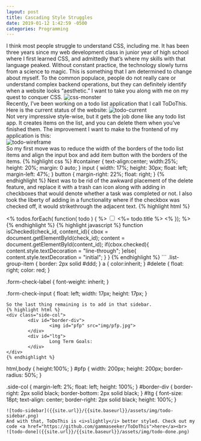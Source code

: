 ```yaml
---
layout: post
title: Cascading Style Struggles
date: 2019-01-12 1:42:59 -0500
categories: Programming 
---
```


I think most people struggle to understand CSS, including me. It has been three years since my web development class in junior year of high school where I first learned CSS, and admittedly that’s where my skills with that language peaked. Without constant practice, the technology slowly turns from a science to magic. This is something that I am determined to change about myself. To the common populace, people do not really care or understand complex backend operations, but they can definitely identify when a website looks “aesthetic.” I want to take you along with me on my quest to conquer CSS.
![css-monster]({{site.url}}/{{site.baseurl}}/assets/img/css-monster.jpg)<br>
Recently, I’ve been working on a todo list application that I call ToDoThis. Here is the current status of the website:
![todo-current]({{site.url}}/{{site.baseurl}}/assets/img/todo-current.png)<br>
Not very impressive style-wise, but it gets the job done like any todo list app. It creates items on the list, and you can delete them when you’ve finished them. The improvement I want to make to the frontend of my application is this:<br>
![todo-wireframe]({{site.url}}/{{site.baseurl}}/assets/img/todo-wireframe.png)<br>
So my first move was to reduce the width of the borders of the todo list items and align the input box and add item button with the borders of the items.
{% highlight css %}
#container
{
    text-align:center;
    width:25%; 
    height: 20%;
    margin: 0 auto;
}
input
{
   width: 17%;
   height: 30px;
   float: left; 
   margin-left: 47%;
}
button
{
    margin-right: 22%;
    float: right;
}
{% endhighlight %}
Next was to be rid of the awkward placement of the delete feature, and replace it with a trash can icon along with adding in checkboxes that would denote whether a task was completed or not. I also took the liberty of adding in a functionality where if the checkbox was checked off, it would strikethrough the adjacent text.
{% highlight html %}
<div id = "container" class="list-group">
      <% todos.forEach( function( todo ) { %>
        <span class="list-group-item list-group-item-action"> 
                <input type="checkbox" class="form-check-input" id="check<%= todo._id %>" onclick="isChecked('check<%= todo._id %>', 'content<%= todo._id %>')">
                <label class="form-check-label" for="check<%= todo._id %>" id="content<%= todo._id %>">
                    <%= todo.title %>
                </label>
            <span id="delete"> 
                <a href="/destroy/<%= todo._id %>" title="Delete this todo item">
                    <span class="glyphicon glyphicon-trash"></span>
                </a> 
            </span>
        </span>
      <% }); %>
</div>
{% endhighlight %}
{% highlight javascript %}
function isChecked(check_id, content_id){
    cbox = document.getElementById(check_id);
    content = document.getElementById(content_id);
    if(cbox.checked){
        content.style.textDecoration = "line-through";
    }else{
        content.style.textDecoration = "initial";
    }
}
{% endhighlight %}
```
.list-group-item
{
    border: 2px solid #ddd;
}
a
{
    color:inherit;
}
#delete
{
    float: right;
    color: red;
}

.form-check-label
{
    font-weight: inherit;
}

.form-check-input
{
    float: left;
    width: 17px;
    height: 17px;
}
```
So the last thing remaining is to add in that sidebar. 
{% highlight html %}
<div class="side-col">
        <div id="border-div">
                <img id="pfp" src="img/pfp.jpg">
        </div>
        <div id="ltg">
                Long Term Goals:
        </div>
</div>
{% endhighlight %}
```
html,body 
{ 
    height:100%; 
}
#pfp 
{
    width: 200px;
    height: 200px;
    border-radius: 50%;
}

.side-col
{
    margin-left: 2%;
    float: left;
    height: 100%;
}
#border-div
{
    border-right: 2px solid black;
    border-bottom: 2px solid black;
}
#ltg
{
    font-size: 18pt;
    text-align: center;
    border-right: 2px solid black;
    height: 100%;
}
```
![todo-sidebar]({{site.url}}/{{site.baseurl}}/assets/img/todo-sidebar.png)
And with that, ToDoThis is <i>slightly</i> better styled. Check out my code <a href="https://github.com/gammaseeker/ToDoThis">here</a><br>
![todo-done]({{site.url}}/{{site.baseurl}}/assets/img/todo-done.png)
